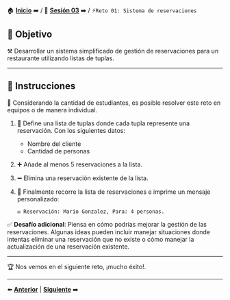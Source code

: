 🏠 [**Inicio**](../../Readme.md) ➡️ / 📖 [**Sesión 03**](../Readme.md) ➡️ / ⚡`Reto 01: Sistema de reservaciones`

## 🎯 Objetivo

⚒️ Desarrollar un sistema simplificado de gestión de reservaciones para un restaurante utilizando listas de tuplas.

---

## 📝 Instrucciones

👥 Considerando la cantidad de estudiantes, es posible resolver este reto en equipos o de manera individual.

1. 📜 Define una lista de tuplas donde cada tupla represente una reservación. Con los siguientes datos:
   - Nombre del cliente
   - Cantidad de personas

2. ➕ Añade al menos 5 reservaciones a la lista.

3. ➖ Elimina una reservación existente de la lista.

4. 🔄 Finalmente recorre la lista de reservaciones e imprime un mensaje personalizado:
   ```plaintext
   ✉️ Reservación: Mario Gonzalez, Para: 4 personas.
   ```

✅ **Desafío adicional**: Piensa en cómo podrías mejorar la gestión de las reservaciones. Algunas ideas pueden incluir manejar situaciones donde intentas eliminar una reservación que no existe o cómo manejar la actualización de una reservación existente.

---

🏆 Nos vemos en el siguiente reto, ¡mucho éxito!.

---

⬅️ [**Anterior**](../Readme.md) | [**Siguiente**](../Ejemplo-03/Readme.md) ➡️